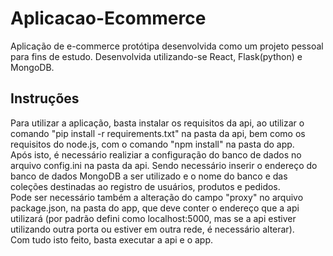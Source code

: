 # Aplicacao-Ecommerce
 Aplicação de e-commerce protótipa desenvolvida como um projeto pessoal para fins de estudo. Desenvolvida utilizando-se React, Flask(python) e MongoDB.

 ## Instruções
 Para utilizar a aplicação, basta instalar os requisitos da api, ao utilizar o comando "pip install -r requirements.txt" na pasta da api, bem como os requisitos do node.js, com o comando "npm install" na pasta do app.<br>
 Após isto, é necessário realiziar a configuração do banco de dados no arquivo config.ini na pasta da api. Sendo necessário inserir o endereço do banco de dados MongoDB a ser utilizado e o nome do banco e das coleções destinadas ao registro de usuários, produtos e pedidos.<br>
 Pode ser necessário também a alteração do campo "proxy" no arquivo package.json, na pasta do app, que deve conter o endereço que a api utilizará (por padrão defini como localhost:5000, mas se a api estiver utilizando outra porta ou estiver em outra rede, é necessário alterar).<br>
 Com tudo isto feito, basta executar a api e o app.
